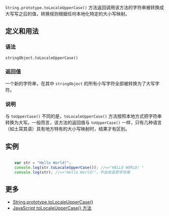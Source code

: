 `String.prototype.toLocaleUpperCase()` 方法返回调用该方法的字符串被转换成大写写之后的值，转换规则根据任何本地化特定的大小写映射。

## 定义和用法

### 语法

`stringObject.toLocaleUpperCase()`

### 返回值

一个新的字符串，在其中 `stringObject` 的所有小写字符全部被转换为了大写字符。

### 说明

与 `toUpperCase()` 不同的是，`toLocaleUpperCase()` 方法按照本地方式把字符串转换为大写。一般而言，该方法的返回值与 `toUpperCase()` 一样，只有几种语言（如土耳其语）具有地方特有的大小写映射时，结果才有区别。

## 实例

``` javascript

    var str = "Hello World!";
    console.log(str.toLocaleUpperCase()); //=>"HELLO WORLD! "
    console.log(str); //=>"Hello World!"，不会改变原字符串    

```

## 更多

*   [String.prototype.toLocaleUpperCase()](https://developer.mozilla.org/zh-CN/docs/Web/JavaScript/Reference/Global_Objects/String/toLocaleUpperCase)
*   [JavaScript toLocaleUpperCase() 方法](http://www.w3school.com.cn/jsref/jsref_toLocaleUpperCase.asp)